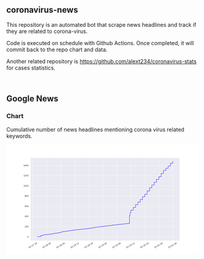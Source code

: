 ## coronavirus-news

This repository is an automated bot that scrape news headlines and track if they are related to corona-virus.

Code is executed on schedule with Github Actions. Once completed, it will commit back to the repo chart and data.

Another related repository is https://github.com/alext234/coronavirus-stats for cases statistics.

&#8204;


## Google News
### Chart 

Cumulative number of news headlines mentioning corona virus related keywords.

![](images/google-news-headlines.png?raw=true)
